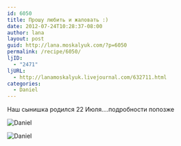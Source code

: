 ```yaml
---
id: 6050
title: Прошу любить и жаловать :)
date: 2012-07-24T10:28:37-08:00
author: lana
layout: post
guid: http://lana.moskalyuk.com/?p=6050
permalink: /recipe/6050/
ljID:
  - "2471"
ljURL:
  - http://lanamoskalyuk.livejournal.com/632711.html
categories:
  - Daniel
---
```

Наш сынишка родился 22 Июля&#8230;.подробности попозже

![Daniel](http://farm8.staticflickr.com/7133/7638164416_20d69edb79_z.jpg) 

![Daniel](http://farm9.staticflickr.com/8430/7638164546_80ed34be45_z.jpg)